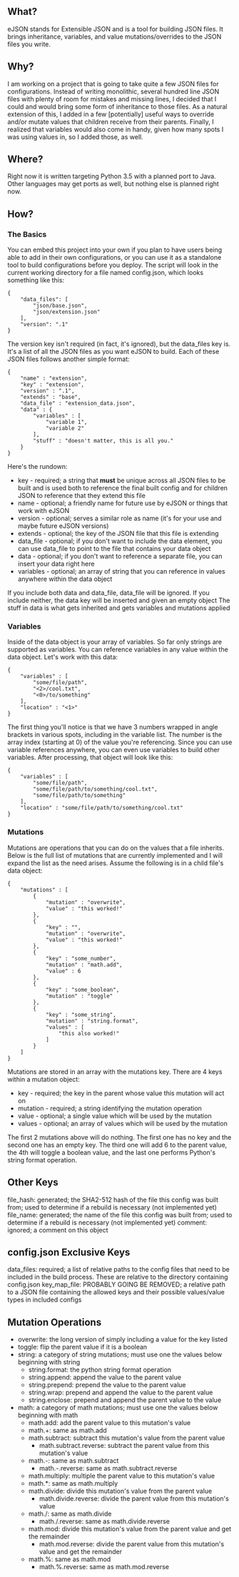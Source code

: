## What? ##
eJSON stands for Extensible JSON and is a tool for building JSON files. It brings inheritance, variables, and value mutations/overrides to the JSON files you write.

## Why? ##
I am working on a project that is going to take quite a few JSON files for configurations. Instead of writing monolithic, several hundred line JSON files with plenty of room for mistakes and missing lines, I decided that I could and would bring some form of inheritance to those files. As a natural extension of this, I added in a few [potentially] useful ways to override and/or mutate values that children receive from their parents. Finally, I realized that variables would also come in handy, given how many spots I was using values in, so I added those, as well.

## Where? ##
Right now it is written targeting Python 3.5 with a planned port to Java. Other languages may get ports as well, but nothing else is planned right now.

## How? ##
### The Basics ###
You can embed this project into your own if you plan to have users being able to add in their own configurations, or you can use it as a standalone tool to build configurations before you deploy. The script will look in the current working directory for a file named config.json, which looks something like this:
	
	{
		"data_files": [
			"json/base.json",
			"json/extension.json"
		],
		"version": ".1"
	}

The version key isn't required (in fact, it's ignored), but the data\_files key is. It's a list of all the JSON files as you want eJSON to build. Each of these JSON files follows another simple format:

	{
		"name" : "extension",
	    "key" : "extension",
	    "version" : ".1",
		"extends" : "base",
		"data_file" : "extension_data.json",
		"data" : {
		    "variables" : [
			    "variable 1",
				"variable 2"
			],
			"stuff" : "doesn't matter, this is all you."
		}
	}

Here's the rundown:

* key - required; a string that **must** be unique across all JSON files to be built and is used both to reference the final built config and for children JSON to reference that they extend this file
* name - optional; a friendly name for future use by eJSON or things that work with eJSON
* version - optional; serves a similar role as name (it's for your use and maybe future eJSON versions)
* extends - optional; the key of the JSON file that this file is extending
* data\_file - optional; if you don't want to include the data element, you can use data\_file to point to the file that contains your data object
* data - optional; if you don't want to reference a separate file, you can insert your data right here
* variables - optional; an array of string that you can reference in values anywhere within the data object

If you include both data and data\_file, data\_file will be ignored. If you include neither, the data key will be inserted and given an empty object The stuff in data is what gets inherited and gets variables and mutations applied

### Variables ###
Inside of the data object is your array of variables. So far only strings are supported as variables. You can reference variables in any value within the data object. Let's work with this data:

	{
	    "variables" : [
		    "some/file/path",
			"<2>/cool.txt",
			"<0>/to/something"
		],
		"location" : "<1>"
	}

The first thing you'll notice is that we have 3 numbers wrapped in angle brackets in various spots, including in the variable list. The number is the array index (starting at 0) of the value you're referencing. Since you can use variable references anywhere, you can even use variables to build other variables. After processing, that object will look like this:

	{
	    "variables" : [
		    "some/file/path",
			"some/file/path/to/something/cool.txt",
			"some/file/path/to/something"
		],
		"location" : "some/file/path/to/something/cool.txt"
	}

### Mutations ###
Mutations are operations that you can do on the values that a file inherits. Below is the full list of mutations that are currently implemented and I will expand the list as the need arises. Assume the following is in a child file's data object:

	{
		"mutations" : [
			{
				"mutation" : "overwrite",
				"value" : "this worked!"
			},
			{
				"key" : "",
				"mutation" : "overwrite",
				"value" : "this worked!"
			},
			{
				"key" : "some_number",
				"mutation" : "math.add",
				"value" : 6
			},
			{
				"key" : "some_boolean",
				"mutation" : "toggle"
			},
			{
				"key" : "some_string",
				"mutation" : "string.format",
				"values" : [
					"this also worked!"
				]
			}
		]
	}

Mutations are stored in an array with the mutations key. There are 4 keys within a mutation object:

* key - required; the key in the parent whose value this mutation will act on
* mutation - required; a string identifying the mutation operation
* value - optional; a single value which will be used by the mutation
* values - optional; an array of values which will be used by the mutation

The first 2 mutations above will do nothing. The first one has no key and the second one has an empty key. The third one will add 6 to the parent value, the 4th will toggle a boolean value, and the last one performs Python's string format operation.

## Other Keys ##
file\_hash: generated; the SHA2-512 hash of the file this config was built from; used to determine if a rebuild is necessary (not implemented yet)
file\_name: generated; the name of the file this config was built from; used to determine if a rebuild is necessary (not implemented yet)
comment: ignored; a comment on this object

## config.json Exclusive Keys ##
data\_files: required; a list of relative paths to the config files that need to be included in the build process. These are relative to the directory containing config.json
key\_map\_file: PROBABLY GOING BE REMOVED; a relative path to a JSON file containing the allowed keys and their possible values/value types in included configs

## Mutation Operations ##
* overwrite: the long version of simply including a value for the key listed
* toggle: flip the parent value if it is a boolean
* string: a category of string mutations; must use one the values below beginning with string
    * string.format: the python string format operation
	* string.append: append the value to the parent value
	* string.prepend: prepend the value to the parent value
	* string.wrap: prepend and append the value to the parent value
	* string.enclose: prepend and append the parent value to the value
* math: a category of math mutations; must use one the values below beginning with math
	* math.add: add the parent value to this mutation's value
	* math.+: same as math.add
	* math.subtract: subtract this mutation's value from the parent value
		* math.subtract.reverse: subtract the parent value from this mutation's value
	* math.-: same as math.subtract
		* math.-.reverse: same as math.subtract.reverse
	* math.multiply: multiple the parent value to this mutation's value
	* math.*: same as math.multiply
	* math.divide: divide this mutation's value from the parent value
		* math.divide.reverse: divide the parent value from this mutation's value
	* math./: same as math.divide
		* math./.reverse: same as math.divide.reverse
	* math.mod: divide this mutation's value from the parent value and get the remainder
		* math.mod.reverse: divide the parent value from this mutation's value and get the remainder
	* math.%: same as math.mod
		* math.%.reverse: same as math.mod.reverse